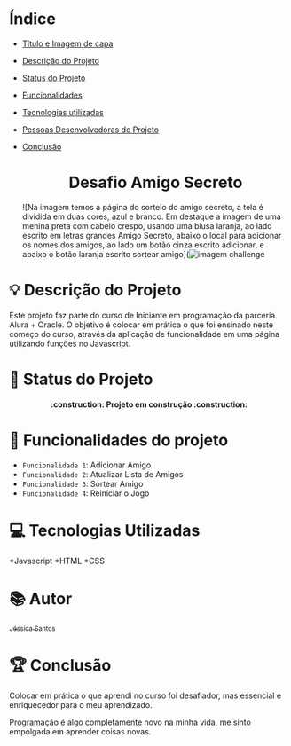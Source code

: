 # Índice 
* [Título e Imagem de capa](#Título-e-Imagem-de-capa)
* [Descrição do Projeto](#descrição-do-projeto)
* [Status do Projeto](#status-do-Projeto)
* [Funcionalidades](#funcionalidades)
* [Tecnologias utilizadas](#tecnologias-utilizadas)
* [Pessoas Desenvolvedoras do Projeto](#pessoas-desenvolvedoras)
* [Conclusão](#conclusão)


  <h1 align="center"> Desafio Amigo Secreto </h1>

  ![Na imagem temos a página do sorteio do amigo secreto, a tela é dividida em duas cores, azul e branco. Em destaque a imagem de uma menina preta com cabelo crespo, usando uma blusa laranja, ao lado escrito em letras grandes Amigo Secreto, abaixo o local para adicionar os nomes dos amigos, ao lado um botão cinza escrito adicionar, e abaixo o botão laranja escrito sortear amigo](![imagem challenge](https://github.com/user-attachments/assets/e5fc50f9-bfd1-4dfe-a03d-57d16d58854a)




# :bulb: Descrição do Projeto 

Este projeto faz parte do curso de Iniciante em programação da parceria Alura + Oracle. O objetivo é colocar em prática o que foi ensinado neste começo do curso, através da aplicação de funcionalidade em uma página utilizando funções no Javascript.




# :pushpin: Status do Projeto 

<h4 align="center"> 
	:construction:  Projeto em construção  :construction:
</h4>





# :hammer: Funcionalidades do projeto
- `Funcionalidade 1`: Adicionar Amigo
- `Funcionalidade 2`: Atualizar Lista de Amigos
- `Funcionalidade 3`: Sortear Amigo
- `Funcionalidade 4`: Reiniciar o Jogo


  

 # :computer: Tecnologias Utilizadas

  *Javascript
  *HTML
  *CSS


  

  # :books:  Autor
  
 [<img loading="lazy" width=115><br><sub>Jéssica Santos</sub>](https://github.com/JessicaSilva280)




# :trophy: Conclusão

 Colocar em prática o que aprendi no curso foi desafiador, mas essencial e enriquecedor para o meu aprendizado. 
 
 Programação é algo completamente novo na minha vida, me sinto empolgada em aprender coisas novas. 

